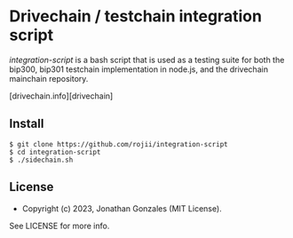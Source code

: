 # Drivechain / testchain integration script

*integration-script* is a bash script that is used as a testing suite for both
the bip300, bip301 testchain implementation in node.js, and the drivechain mainchain
repository.

[drivechain.info][drivechain]

## Install

```
$ git clone https://github.com/rojii/integration-script
$ cd integration-script
$ ./sidechain.sh

```

## License

- Copyright (c) 2023, Jonathan Gonzales (MIT License).

See LICENSE for more info.

